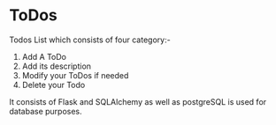 # ToDos
Todos List which consists of four category:-
1. Add A ToDo
2. Add its description
3. Modify your ToDos if needed
4. Delete your Todo

It consists of Flask and SQLAlchemy as well as postgreSQL is used for database purposes.
